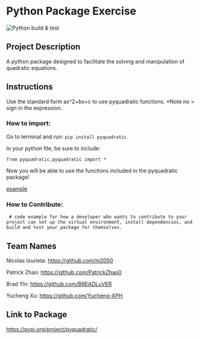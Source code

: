 # Python Package Exercise

![Python build & test](https://github.com/software-students-fall2023/3-python-package-exercise-kungheifatchoy/actions/workflows/python-package.yml/badge.svg)


## Project Description

A python package designed to facilitate the solving and manipulation of quadratic equations.

## Instructions

Use the standard form ax^2+bx+c to use pyquadratic functions. *Note no = sign in the expression.

### How to import:

Go to terminal and run:
`pip install pyquadratic`

In your python file, be sure to include: 

`from pyquadratic.pyquadratic import *`

Now you will be able to use the functions included in the pyquadratic package!

[example](src/pyquadratic/__main__.py)

### How to Contribute:



` # code example for how a developer who wants to contribute to your project can set up the virtual environment, install dependencies, and build and test your package for themselves.`


## Team Names

Nicolas Izurieta: https://github.com/ni2050

Patrick Zhao: https://github.com/PatrickZhao0

Brad Yin: https://github.com/BREADLuVER

Yucheng Xu: https://github.com/Yucheng-XPH


## Link to Package

https://pypi.org/project/pyquadratic/

